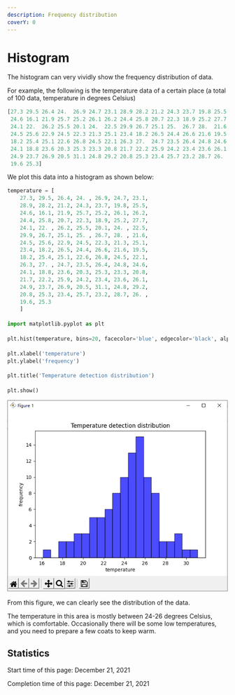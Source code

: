 ```yaml
---
description: Frequency distribution
coverY: 0
---
```


# Histogram

The histogram can very vividly show the frequency distribution of data.

For example, the following is the temperature data of a certain place (a total of 100 data, temperature in degrees Celsius)

```python
[27.3 29.5 26.4 24.  26.9 24.7 23.1 28.9 28.2 21.2 24.3 23.7 19.8 25.5
 24.6 16.1 21.9 25.7 25.2 26.1 26.2 24.4 25.8 20.7 22.3 18.9 25.2 27.7
 24.1 22.  26.2 25.5 20.1 24.  22.5 29.9 26.7 25.1 25.  26.7 28.  21.6
 24.5 25.6 22.9 24.5 22.3 21.3 25.1 23.4 18.2 26.5 24.4 26.6 21.6 19.5
 18.2 25.4 25.1 22.6 26.8 24.5 22.1 26.3 27.  24.7 23.5 26.4 24.8 24.6
 24.1 18.8 23.6 20.3 25.3 23.3 20.8 21.7 22.2 25.9 24.2 23.4 23.6 26.1
 24.9 23.7 26.9 20.5 31.1 24.8 29.2 20.8 25.3 23.4 25.7 23.2 28.7 26.
 19.6 25.3]
```

We plot this data into a histogram as shown below:

```python
temperature = [
    27.3, 29.5, 26.4, 24. , 26.9, 24.7, 23.1, 
    28.9, 28.2, 21.2, 24.3, 23.7, 19.8, 25.5,
    24.6, 16.1, 21.9, 25.7, 25.2, 26.1, 26.2, 
    24.4, 25.8, 20.7, 22.3, 18.9, 25.2, 27.7,
    24.1, 22. , 26.2, 25.5, 20.1, 24. , 22.5, 
    29.9, 26.7, 25.1, 25. , 26.7, 28. , 21.6,
    24.5, 25.6, 22.9, 24.5, 22.3, 21.3, 25.1, 
    23.4, 18.2, 26.5, 24.4, 26.6, 21.6, 19.5,
    18.2, 25.4, 25.1, 22.6, 26.8, 24.5, 22.1, 
    26.3, 27. , 24.7, 23.5, 26.4, 24.8, 24.6,
    24.1, 18.8, 23.6, 20.3, 25.3, 23.3, 20.8, 
    21.7, 22.2, 25.9, 24.2, 23.4, 23.6, 26.1,
    24.9, 23.7, 26.9, 20.5, 31.1, 24.8, 29.2, 
    20.8, 25.3, 23.4, 25.7, 23.2, 28.7, 26. ,
    19.6, 25.3
    ]

import matplotlib.pyplot as plt

plt.hist(temperature, bins=20, facecolor='blue', edgecolor='black', alpha=0.7)

plt.xlabel('temperature')
plt.ylabel('frequency')

plt.title('Temperature detection distribution')

plt.show()
```

![Histogram](<../.gitbook/assets/image (10) (1).png>)

From this figure, we can clearly see the distribution of the data.

The temperature in this area is mostly between 24-26 degrees Celsius, which is comfortable. Occasionally there will be some low temperatures, and you need to prepare a few coats to keep warm.

## Statistics

Start time of this page: December 21, 2021

Completion time of this page: December 21, 2021
